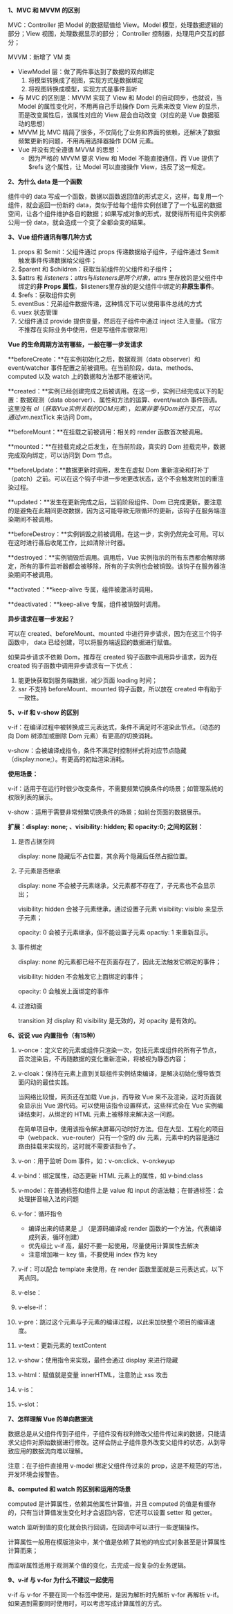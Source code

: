 **1、MVC 和 MVVM 的区别**

MVC：Controller 把 Model 的数据赋值给 View。Model 模型，处理数据逻辑的部分；View 视图，处理数据显示的部分； Controller 控制器，处理用户交互的部分；

MVVM：新增了 VM 类

- ViewModel 层：做了两件事达到了数据的双向绑定
  1. 将模型转换成了视图，实现方式是数据绑定
  2. 将视图转换成模型，实现方式是事件监听
- 与 MVC 的区别是：MVVM 实现了 View 和 Model 的自动同步，也就说，当 Model 的属性变化时，不用再自己手动操作 Dom 元素来改变 View 的显示，而是改变属性后，该属性对应的 View 层会自动改变（对应的是 Vue 数据驱动的思想）
- MVVM 比 MVC 精简了很多，不仅简化了业务和界面的依赖，还解决了数据频繁更新的问题，不用再用选择器操作 DOM 元素。
- Vue 并没有完全遵循 MVVM 的思想：
  - 因为严格的 MVVM  要求 View 和 Model 不能直接通信，而 Vue 提供了 $refs 这个属性，让 Model 可以直接操作 View，违反了这一规定。



**2、为什么 data 是一个函数**

组件中的 data 写成一个函数，数据以函数返回值的形式定义，这样，每复用一个组件，就会返回一份新的 data，类似于给每个组件实例创建了了一个私密的数据空间，让各个组件维护各自的数据；如果写成对象的形式，就使得所有组件实例都公用一份 data，就会造成一个变了全都会变的结果。



**3、Vue 组件通讯有哪几种方式**

1. props 和 $emit：父组件通过 props 传递数据给子组件，子组件通过 $emit 触发事件传递数据给父组件；
2. $parent 和 $children：获取当前组件的父组件和子组件；
3. $attrs 和 $listeners：$attrs与$listeners 是两个对象，$attrs 里存放的是父组件中绑定的**非 Props 属性**，$listeners里存放的是父组件中绑定的**非原生事件**。
4. $refs：获取组件实例
5. eventBus：兄弟组件数据传递，这种情况下可以使用事件总线的方式
6. vuex 状态管理
7. 父组件通过 provide 提供变量，然后在子组件中通过 inject 注入变量。（官方不推荐在实际业务中使用，但是写组件库很常用）



**Vue 的生命周期方法有哪些，一般在哪一步发请求**

**beforeCreate：**在实例初始化之后，数据观测（data observer）和 event/watcher 事件配置之前被调用。在当前阶段，data、methods、computed 以及 watch 上的数据和方法都不能被访问。

**created：**实例已经创建完成之后被调用。在这一步，实例已经完成以下的配置：数据观测（data observer）、属性和方法的运算、event/watch 事件回调。这里没有 $el（获取 Vue 实例关联的 DOM 元素），如果非要与 Dom 进行交互，可以通过 vm.$nextTick 来访问 Dom。

**beforeMount：**在挂载之前被调用：相关的 render 函数首次被调用。

**mounted：**在挂载完成之后发生，在当前阶段，真实的 Dom 挂载完毕，数据完成双向绑定，可以访问到 Dom 节点。

**beforeUpdate：**数据更新时调用，发生在虚拟 Dom 重新渲染和打补丁（patch）之前。可以在这个钩子中进一步地更改状态，这个不会触发附加的重渲染过程。

**updated：**发生在更新完成之后，当前阶段组件、Dom 已完成更新。要注意的是避免在此期间更改数据，因为这可能导致无限循环的更新，该钩子在服务端渲染期间不被调用。

**beforeDestroy：**实例销毁之前被调用。在这一步，实例仍然完全可用。可以在这时进行善后收尾工作，比如清除计时器。

**destroyed：**实例销毁后调用。调用后，Vue 实例指示的所有东西都会解除绑定，所有的事件监听器都会被移除，所有的子实例也会被销毁。该钩子在服务器渲染期间不被调用。

**activated：**keep-alive 专属，组件被激活时调用。

**deactivated：**keep-alive 专属，组件被销毁时调用。



**异步请求在哪一步发起？**

可以在 created、beforeMount、mounted 中进行异步请求，因为在这三个钩子函数中， data 已经创建，可以将服务端返回的数据进行赋值。

如果异步请求不依赖 Dom，推荐在 created 钩子函数中调用异步请求，因为在 created 钩子函数中调用异步请求有一下优点：

1. 能更快获取到服务端数据，减少页面 loading 时间；
2. ssr 不支持 beforeMount、mounted 钩子函数，所以放在 created 中有助于一致性。



**5、v-if 和 v-show 的区别**

v-if：在编译过程中被转换成三元表达式，条件不满足时不渲染此节点。（动态的向 Dom 树添加或删除 Dom 元素）有更高的切换消耗。

v-show：会被编译成指令，条件不满足时控制样式将对应节点隐藏（display:none;）。有更高的初始渲染消耗。

**使用场景：**

v-if：适用于在运行时很少改变条件，不需要频繁切换条件的场景；如管理系统的权限列表的展示。

v-show：适用于需要非常频繁切换条件的场景；如前台页面的数据展示。

**扩展：display: none; 、visibility: hidden; 和 opacity:0; 之间的区别：**

1. 是否占据空间

   display: none 隐藏后不占位置，其余两个隐藏后任然占据位置。

2. 子元素是否继承

   display: none 不会被子元素继承，父元素都不存在了，子元素也不会显示出；

   visibility: hidden 会被子元素继承，通过设置子元素 visibility: visible 来显示子元素；

   opacity: 0 会被子元素继承，但不能设置子元素 opactiy: 1 来重新显示。

3. 事件绑定

   display: none 的元素都已经不在页面存在了，因此无法触发它绑定的事件；

   visibility: hidden 不会触发它上面绑定的事件；

   opacity: 0 会触发上面绑定的事件

4. 过渡动画

   transition 对 display 和 visibility 是无效的，对 opacity 是有效的。



**6、说说 vue 内置指令（有15种）**

1. v-once：定义它的元素或组件只渲染一次，包括元素或组件的所有子节点，首次渲染后，不再随数据的变化重新渲染，将被视为静态内容；

2. v-cloak：保持在元素上直到关联组件实例结束编译，是解决初始化慢导致页面闪动的最佳实践。

   当网络比较慢，网页还在加载 Vue.js，而导致 Vue 来不及渲染，这时页面就会显示出 Vue 源代码。可以使用该指令设置样式，这些样式会在 Vue 实例编译结束时，从绑定的 HTML 元素上被移除来解决这一问题。

   在简单项目中，使用该指令解决屏幕闪动时好方法。但在大型、工程化的项目中（webpack、vue-router）只有一个空的 div 元素，元素中的内容是通过路由挂载来实现的，这时就不需要该指令了。

3. v-on：用于监听 Dom 事件，如：v-on:click、v-on:keyup

4. v-bind：绑定属性，动态更新 HTML 元素上的属性，如 v-bind:class

5. v-model：在普通标签和组件上是 value 和 input 的语法糖；在普通标签：会处理拼音输入法的问题

6. v-for：循环指令

   - 编译出来的结果是 _l （是源码编译成 render 函数的一个方法，代表编译成列表，循环创建）
   - 优先级比 v-if 高，最好不要一起使用，尽量使用计算属性去解决
   - 注意增加唯一 key 值，不要使用 index 作为 key

7. v-if：可以配合 template 来使用，在 render 函数里面就是三元表达式，以下两点同。

8. v-else：

9. v-else-if：

10. v-pre：跳过这个元素与子元素的编译过程，以此来加快整个项目的编译速度。

11. v-text：更新元素的 textContent

12. v-show：使用指令来实现，最终会通过 display 来进行隐藏

13. v-html：赋值就是变量 innerHTML，注意防止 xss 攻击

14. v-is：

15. v-slot：



**7、怎样理解 Vue 的单向数据流**

数据总是从父组件传到子组件，子组件没有权利修改父组件传过来的数据，只能请求父组件对原始数据进行修改。这样会防止子组件意外改变父组件的状态，从到导致应用的数据流向难以理解。

注意：在子组件直接用 v-model 绑定父组件传过来的 prop，这是不规范的写法，开发环境会报警告。



**8、computed 和 watch 的区别和运用的场景**

computed 是计算属性，依赖其他属性计算值，并且 computed 的值是有缓存的，只有当计算值发生变化时才会返回内容，它还可以设置 setter 和 getter。

watch 监听到值的变化就会执行回调，在回调中可以进行一些逻辑操作。

计算属性一般用在模版渲染中，某个值是依赖了其他的响应式对象甚至是计算属性计算而来；

而监听属性适用于观测某个值的变化，去完成一段复杂的业务逻辑。



**9、v-if 与 v-for 为什么不建议一起使用**

v-if 与 v-for 不要在同一个标签中使用，是因为解析时先解析 v-for 再解析 v-if。如果遇到需要同时使用时，可以考虑写成计算属性的方式。

